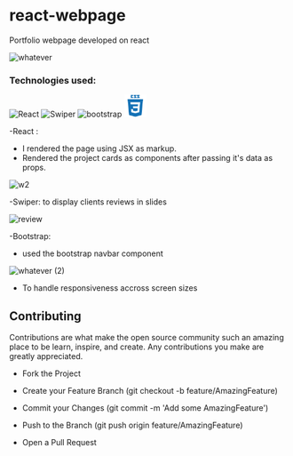 # react-webpage
Portfolio webpage developed on react

![whatever](https://user-images.githubusercontent.com/93996532/185508039-b0c87fa9-d838-4a3a-8ee3-e27a0960445c.png)

### Technologies used:
![React](https://a11ybadges.com/badge?logo=react)
 ![Swiper](https://a11ybadges.com/badge?logo=swiper)
  ![bootstrap](https://a11ybadges.com/badge?logo=bootstrap)
    <img src="https://github.com/devicons/devicon/blob/master/icons/css3/css3-plain-wordmark.svg"  title="CSS3" alt="CSS" width="40" height="40"/>&nbsp;
  
  -React : 
  * I rendered the page using JSX as markup.
  * Rendered the project cards as components after  passing it's data as props.
  
  ![w2](https://user-images.githubusercontent.com/93996532/185509478-8eff8993-215c-4335-8d35-2c2dc9051996.png)

-Swiper: to display clients reviews in slides

![review](https://user-images.githubusercontent.com/93996532/185510373-7598030a-8706-47a6-9273-e765af3fc216.png)

-Bootstrap: 
* used the bootstrap navbar component

![whatever (2)](https://user-images.githubusercontent.com/93996532/185510976-2b450474-fea1-4ed5-9200-eb8633812547.png)

* To handle responsiveness accross screen sizes


## Contributing
Contributions are what make the open source community such an amazing place to be learn, inspire, and create. Any contributions you make are greatly appreciated.

- Fork the Project

- Create your Feature Branch (git checkout -b feature/AmazingFeature)
- Commit your Changes (git commit -m 'Add some AmazingFeature')
- Push to the Branch (git push origin feature/AmazingFeature)
- Open a Pull Request
